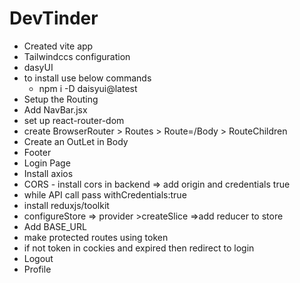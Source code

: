 # DevTinder

- Created vite app
- Tailwindccs configuration
- dasyUI
- to install use below commands
    - npm i -D daisyui@latest
- Setup the Routing
- Add NavBar.jsx
- set up react-router-dom
- create BrowserRouter > Routes > Route=/Body > RouteChildren
- Create an OutLet  in Body
- Footer
- Login Page
- Install axios
- CORS - install cors in backend => add origin and credentials true
- while API call pass withCredentials:true
- install reduxjs/toolkit
- configureStore => provider >createSlice =>add reducer to store
- Add BASE_URL
- make protected routes using token
- if not token in cockies and expired then redirect to login
- Logout
- Profile

